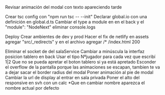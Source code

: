 Revisar animación del modal con texto apareciendo tarde

Crear tsc config con "npm run tsc -- --init"
Declarar global.io con una definición en global.d.ts
Cambiar el type a module en en el back y el "module": "NodeNext"
eliminar console.logs

Deploy
Crear ambientes de dev y prod
Hacer el fix de netlify en assets agregar "src/_redirects" y en el archivo agregar /* /index.html 200



Eliminar el socket de del salaService
Cambiar a minúscula la interfaz posicion tablero en back
Usar el tipo Nºjugador para cada vez que escribí 1|2
Que no se pueda apretar el boton tablero si ya está apretado
Esconder el overflow de la pantalla porque las animaciones se escapan, tambien te va a dejar sacar el border radius del modal
Poner animación al pie de modal
Cambiar la url de display al entrar en sala privada
Poner el alto del responsive en svh con un calc
*Que en cambiar nombre aparezca el nombre actual por defecto


